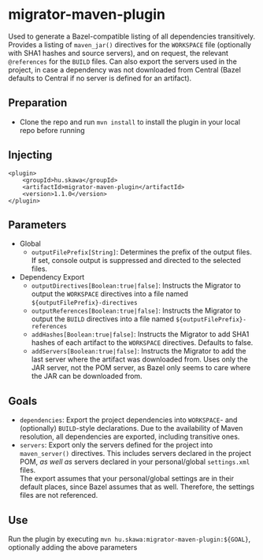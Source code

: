 # migrator-maven-plugin

Used to generate a Bazel-compatible listing of all dependencies transitively. Provides a listing of `maven_jar()` directives for the `WORKSPACE` file (optionally with SHA1 hashes and source servers), and on request, the relevant `@references` for the `BUILD` files. Can also export the servers used in the project, in case a dependency was not downloaded from Central (Bazel defaults to Central if no server is defined for an artifact).

## Preparation

- Clone the repo and run `mvn install` to install the plugin in your local repo before running

## Injecting

```
<plugin>
	<groupId>hu.skawa</groupId>
	<artifactId>migrator-maven-plugin</artifactId>
	<version>1.1.0</version>
</plugin>
```

## Parameters

- Global
  - `outputFilePrefix[String]`: Determines the prefix of the output files. If set, console output is suppressed and directed to the selected files.
- Dependency Export
  - `outputDirectives[Boolean:true|false]`: Instructs the Migrator to output the `WORKSPACE` directives into a file named `${outputFilePrefix}-directives`
  - `outputReferences[Boolean:true|false]`: Instructs the Migrator to output the `BUILD` directives into a file named `${outputFilePrefix}-references`
  - `addHashes[Boolean:true|false]`: Instructs the Migrator to add SHA1 hashes of each artifact to the `WORKSPACE` directives. Defaults to false.
  - `addServers[Boolean:true|false]`: Instructs the Migrator to add the last server where the artifact was downloaded from. Uses only the JAR server, not the POM server, as Bazel only seems to care where the JAR can be downloaded from.

## Goals

- `dependencies`: Export the project dependencies into `WORKSPACE`- and (optionally) `BUILD`-style declarations. Due to the availability of Maven resolution, all dependencies are exported, including transitive ones.
- `servers`: Export only the servers defined for the project into `maven_server()` directives. This includes servers declared in the project POM, *as well as* servers declared in your personal/global `settings.xml` files.  
The export assumes that your personal/global settings are in their default places, since Bazel assumes that as well. Therefore, the settings files are not referenced.

## Use

Run the plugin by executing `mvn hu.skawa:migrator-maven-plugin:${GOAL}`, optionally adding the above parameters
